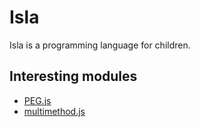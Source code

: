 Isla
====

Isla is a programming language for children.

Interesting modules
-------------------

* [PEG.js][1]
* [multimethod.js][2]

[1]: http://pegjs.majda.cz/ "PEG.js homepage"
[2]: http://krisjordan.com/multimethod-js "MultiMethod homepage"